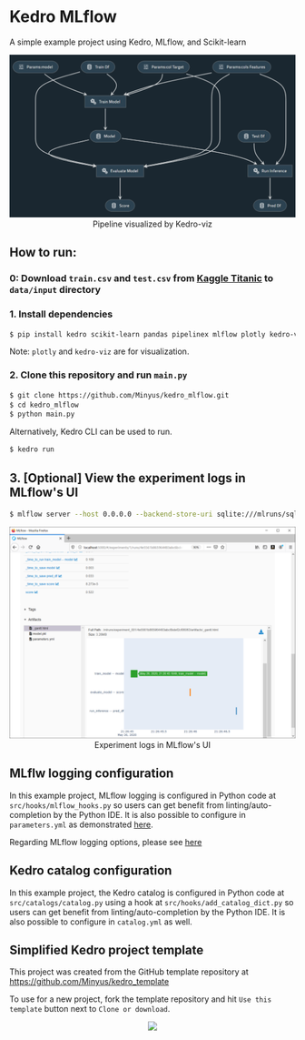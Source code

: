 # Kedro MLflow

A simple example project using Kedro, MLflow, and Scikit-learn

<p align="center">
<img src="img/kedro_pipeline.png">
Pipeline visualized by Kedro-viz
</p>

## How to run:

### 0: Download `train.csv` and `test.csv` from [Kaggle Titanic](https://www.kaggle.com/c/titanic/data) to `data/input` directory

### 1. Install dependencies

```bash
$ pip install kedro scikit-learn pandas pipelinex mlflow plotly kedro-viz 
```

Note: `plotly` and `kedro-viz` are for visualization.

### 2. Clone this repository and run `main.py`

```bash
$ git clone https://github.com/Minyus/kedro_mlflow.git
$ cd kedro_mlflow
$ python main.py
```

Alternatively, Kedro CLI can be used to run.

```bash
$ kedro run
```

## 3. [Optional] View the experiment logs in MLflow's UI 

```bash
$ mlflow server --host 0.0.0.0 --backend-store-uri sqlite:///mlruns/sqlite.db --default-artifact-root ./mlruns/experiment_001
```

<p align="center">
<img src="img/mlflow_ui.png">
Experiment logs in MLflow's UI
</p>

## MLflw logging configuration

In this example project, MLflow logging is configured in Python code at `src/hooks/mlflow_hooks.py` so users can get benefit from linting/auto-completion by the Python IDE. It is also possible to configure in `parameters.yml` as demonstrated [here](https://github.com/Minyus/pipelinex_sklearn).

Regarding MLflow logging options, please see [here](https://github.com/Minyus/pipelinex#define-kedro-hooks-using-hooks-key)

## Kedro catalog configuration

In this example project, the Kedro catalog is configured in Python code at `src/catalogs/catalog.py` using a hook at `src/hooks/add_catalog_dict.py` so users can get benefit from linting/auto-completion by the Python IDE. It is also possible to configure in `catalog.yml` as well.


## Simplified Kedro project template

This project was created from the GitHub template repository at https://github.com/Minyus/kedro_template

To use for a new project, fork the template repository and hit `Use this template` button next to `Clone or download`.

<p align="center">
<img src="https://help.github.com/assets/images/help/repository/use-this-template-button.png">
</p>
